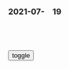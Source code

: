### 2021-07-　19

```note
```

<table id="tbc" style="white-space: pre-wrap">
</table>
<button onclick="toggleb()">toggle</button>
<pre id="prr" style="display: none">
<!-- 🍅<br>　<hr>🍑 -->

以色l软件“飞马”被曝监听多gz要记者，涉5万个电话号码
https://baijiahao.baidu.com/s?id=1705719269517748399&wfr=spider&for=pc

自我价值保护原则
https://baike.baidu.com/item/自我价值保护原则

自我价值保护
https://tieba.baidu.com/p/4937904178?red_tag=1630772769

1314ahonglou
自我价值保护是人的本能。肯定你价值的人，你会喜欢；反之，否定你价值的人，你会讨厌。
人们会不自觉的把自己归于好的那一类。常见如:我最不喜欢哪一类人，最看不惯什么云云，直接就把自己排除了。即使事实上他自己也曾存在或一直存在那些不好的特质，但到了自己这里就是例外了。

只要没有性同意，结婚了也算性暴力
http://www.myzaker.com/article/5e9dcf437f780b6255000000

做爱前的性同意，很难吗
http://app.myzaker.com/news/article.php?pk=5ead822f8e9f09360766255d

网曝武大副教授出轨多位女生！曾因疫情讽刺外交部
https://www.163.com/dy/article/GFA0G4RC0536N8D8.html

没有明确的xing同意，是违法的。北欧有这样的案例，男的是可以坐牢的。

默克尔：可怕到无法用德语描述
https://baijiahao.baidu.com/s?id=1705672507368231564&wfr=spider&for=pc

c光如沐3120
　找不到德语来描述？那就用z文呗！z文多的是可以描述的： 惨绝人寰、尸横遍野、惨不忍睹、鹤怨猿啼、哀鸿遍野、流血漂橹、伏尸百万、鸿雁哀鸣…… 如果实在听不懂成语，我们还有流行语，比如“车祸现场”……

m诩
　你这些z文词汇都是实践得出来的 曾经都发生过

j烷120K
　谁创造的？

干啥啥不行，甩锅第一名！现在的家长真不行
https://new.qq.com/omn/20210303/20210303A0C05V00.html

浙江业主送万科锦旗：干啥啥不行，收钱第一名
https://www.sohu.com/a/418803572_120638157

业主送锦旗“干啥啥不行收钱第一名”，物业寒心：不干了
https://baijiahao.baidu.com/s?id=1677886133556883326&wfr=spider&for=pc

干啥啥不行，吃饭第一名
https://baijiahao.baidu.com/s?id=1690130510169771459&wfr=spider&for=pc

美食文化，博大精深，满h全席有108道菜，红烧肉有三十种做法
https://baijiahao.baidu.com/s?id=1679445192066451073&wfr=spider&for=pc

吴晓q：经济这么下行 怎么s收还增长了14.4%
https://baijiahao.baidu.com/s?id=1629384235732480841&wfr=spider&for=pc

https://www.baidu.com/s?tn=news&wd=%E5%A2%83%E5%A4%96%E8%BE%93%E5%85%A5

神经病剧场】被 玩 坏 的 泛 哥 哥
https://www.bilibili.com/video/BV1dh41167Rb

所谓自由职业就是可以自由自在在任何时间加班的职业哦。

也只是因为除此之外没有别的爱好了。小的时候还会一本正经地说自己喜欢看书，旅游，音乐。但慢慢就会发现，那只是用来掩盖自己并没有什么特长的万用句式，稍微努力下就露出了马脚。到头来唯一擅长的还是只有看动画，连工作都跟他息息相关。

小的时候，不管是晚睡还是通宵都是随随便便的。但自从过了25岁后，只要稍微一熬夜，总感觉身体里有什么重要的东西被带走了呢，阳寿。

其实哥哥我啊，小时候还是挺雄心壮志的，那时有很多的梦想，也想过用自己的力量去改变这个世界。觉得只要长大就能自由地去做各种想做的事。

但等真的长大了，一切却越来越远，各种各样的责任压在身上。有了曾经渴望的自由，却没有了时间和精力，一旦闲下来也只想一个人窝在床上刷手机。心灵逐渐麻木，身体也慢慢上了年纪。

这种细小的绝望堆积在一起，真的会慢慢把人击垮呢。

做起来的话忙的要死，不做的话又空虚得要死。看着屏幕上纷纷攘攘的弹幕，热热闹闹的评论，和不断增加的点赞，投币还是挺有成就感的。

早就过了做梦的年纪，知道自己改变不了这个世界。但通过努力，如果能让世界上的另一批人，因为与自己相遇而变得更快乐，这种积攒下来的小小幸福，感觉，确实也不赖。

就@抱着理想溺死吧.
https://bcy.net/item/detail/6982753849467476995

https://p3-bcy.byteimg.com/img/banciyuan/d6e8e94a6adf42489273e330dcf92686~tplv-banciyuan-w650.image

q春总有些糊涂
　有时候，一个人想要的只是
一只可握的手和一顆理解的心
https://gimg2.baidu.com/image_search/src=http%3A%2F%2Fs06.lmbang.com%2FM00%2FF0%2FE4%2FecloA1fenUWAHIxUAAGGgXCq3Nw038.jpg&refer=http%3A%2F%2Fs06.lmbang.com&app=2002&size=f9999,10000&q=a80&n=0&g=0n&fmt=jpeg

我的很大，你忍一下
https://wx1.sinaimg.cn/large/e9b3b873gy1gsm1ytbj26j20u00wq0v2.jpg

我再忍你5秒
http://wx2.sinaimg.cn/large/814268e3gy1fjtmao3sqwj208c08cjrn.jpg

印尼“大师”不信新冠存在，专门去吸患者口中空气！感染新冠，卒
https://baijiahao.baidu.com/s?id=1705676964369136964&wfr=spider&for=pc

y韦曲08G
　之前碰到个只信z医不信西医的家伙
说什么偏远山区很多医疗条件差的没有疫苗的很多都是z医治好的，因为gj打击中医而让z医能治狂犬病的事实得不到世人认可！心里上的无知程度基本和这个是一样的！各种异想天开的自我圆场试的认为，完全背离了现代科学，连逻辑上都是自我安慰的认知！我估计大师死的时候估计都会说他是被上帝带走的，不关病毒的事！

s寇殊XX
　人应对不了解的事物心存敬畏，神棍需尊重科学，无神论者也应尊重宗教和玄学。

z渴侯壁BS
　为了照顾一部分吸收不了科学的人群

m秋梵祎u
　这大师比zg的大师实在，因为他真的以为自己是大师。

hQ迪迪
　就是这种人才能真的骗人，因为他自己都认为自己是大师

墨迹天气短时预报
http://www.moji.com/#secondPage

http://www.moji.com/templets/mojichina/img/index/weather_bg.jpg

https://i0.hdslb.com/bfs/activity-plat/cover/20171017/p6lnm09plj.png@.png

推特画师”走红网络！懂得画漫画的外国漫画家，究竟有多厉害
https://baijiahao.baidu.com/s?id=1705683773480523336&wfr=spider&for=pc

关于骨传导耳机进化史，你需要知道这些
https://baijiahao.baidu.com/s?id=1705637783663571573&wfr=spider&for=pc

没有钱，你拿什么维持你的亲情，稳固你的爱情，联络你的友情，靠嘴说吗，别闹了，大家都挺忙的，这不是物质这是现实。
https://history.sohu.com/a/458992234_100114195

没有钱， 你拿怎么维系感情？ 靠嘴说吗？别闹了，大家都挺忙的
https://new.qq.com/omn/20191013/20191013A00USH00.html

https://inews.gtimg.com/newsapp_bt/0/10506142195/1000

滅びるhorobimasu

`看串一个字标题很惊悚，溺水青少年成头号杀手`

15秒抽打婴儿13下， 亲妈打的！亲姐拍的！警方介入调查
https://t.ynet.cn/baijia/31126810.html

这日子越来越有判头了
http://k.sina.com.cn/article_7053956385_m1a472d521001013jgg.html

侦探已经死了》是推理番还是科幻番？
https://xw.qq.com/cmsid/20210714A059MC00

推理番剧推荐，聪明的人已经知道结局，笨的人还在等待更新
https://baijiahao.baidu.com/s?id=1658401097792337234&wfr=spider&for=pc

超烧脑动漫盘点，推理番可不止有名侦探柯南
https://baijiahao.baidu.com/s?id=1621104674014955939&wfr=spider&for=pc

侦探界几位男神了解一下？盘点几位高人气的推理番男主
https://baijiahao.baidu.com/s?id=1601163919136740790&wfr=spider&for=pc

日媒称文在寅将于23日访日，青瓦台：若不出席将走上孤独道路
https://baijiahao.baidu.com/s?id=1705668791519574799

英g三兄妹大雨中站树下避雨，自拍时遭雷击
https://new.qq.com/rain/a/20210714A0C5RC00

https://inews.gtimg.com/newsapp_bt/0/13765675021/1000

z理带头，全m自拍！印d自拍致死率全球第一
https://news.online.sh.cn/news/gb/content/2021-07/19/content_9794328.htm

柯达这组涉j照片，背后是西方反h的新路数
https://baijiahao.baidu.com/s?id=1705619998641825403&wfr=spider&for=pc

女报评论〡丧尽天良者，法律绝不会放过
https://m.thepaper.cn/baijiahao_13637608

丧尽天良！为了与女友开启“新生活”，重庆一男子将自己一对不到三岁的子女从15楼扔下，致使两个孩子坠亡。

徐小明
　很多人都会打好一手好牌，但并不是很多人都能打好每一把牌。

徐小明
　你拿到大牌的时候，确定性比较好的时候，知道怎么打，但大多数时间都是平常的牌力，你要打好平常的牌，而不能总是想着去打大牌。

都美z曝光吴亦f撩妹套路，三观震碎无下限：娱乐圈该整治了
https://www.sohu.com/a/478205473_121101779

都美z采访 称吴亦f让粉头挑选漂亮粉丝 都美z称吴亦f让女生相互介绍并给物质奖励
https://new.qq.com/omn/20210718/20210718A0A2NM00.html

都美z采访曝更多细节：吴亦f从不做安全措施，承诺资源从不兑现
https://www.sohu.com/a/478186151_121122747

吴亦f回应私生活风波：没“选妃”！没“诱奸”“迷奸”！没“未成年
https://www.sohu.com/na/478266712_114941

<!-- 🍅<br>　<hr>🍑 -->
</pre>

```tip
```

<script src="https://cdn.jsdelivr.net/npm/jquery@3.5.1/dist/jquery.min.js"></script>

<link rel="stylesheet" href="https://cdn.jsdelivr.net/gh/fancyapps/fancybox@3.5.7/dist/jquery.fancybox.min.css" />
<script src="https://cdn.jsdelivr.net/gh/fancyapps/fancybox@3.5.7/dist/jquery.fancybox.min.js"></script>

<script type="text/javascript">

setTimeout(function(){
  tbc.innerHTML = parseURL(prr.innerHTML);
},0);

var __urlRegex = /(\b(https?|ftp|file):\/\/[-A-Z0-9+&@#\/%?=~_|!:,.;]*[-A-Z0-9+&@#\/%=~_|])/ig;
var __imgRegex = /\.(?:jpe?g|gif|png)$/i;

function parseURL($string){

    var exp = __urlRegex;
    return $string.replace(exp,function(match){
            __imgRegex.lastIndex=0;
            if(__imgRegex.test(match)){
                return '<a data-fancybox="gallery" href="' + match.replace("/p=700", "")
                 + '"><img src="' + match.replace("/p=700", "")+'" width="64"></a>';
            }
            else{
                return '<a href="' + match + '" target="_blank">' + match + '</a>';
            }
        }
    );
}

function toggleb() {
  var x = document.getElementById("prr");
  if (x.style.display === "none") {
    x.style.display = "";
  } else {
    x.style.display = "none";
  }
}

</script>
